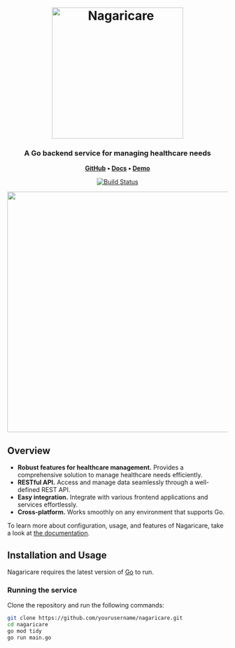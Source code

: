 <h1 align="center">
    <img
        width="300"
        alt="Nagaricare"
        src="https://github.com/user-attachments/assets/3a945a04-ab28-4360-9784-5ff73569c768">
</h1>

<h3 align="center">
    A Go backend service for managing healthcare needs
</h3>

<p align="center">
    <strong>
        <a href="https://github.com/yourusername/nagaricare">GitHub</a>
        •
        <a href="https://yourwebsite.com/docs">Docs</a>
        •
        <a href="https://yourwebsite.com/demo">Demo</a>
    </strong>
</p>
<p align="center">
    <a href="https://github.com/yourusername/nagaricare/actions"><img
        alt="Build Status"
        src="https://github.com/yourusername/nagaricare/workflows/Build/badge.svg"></a>
</p>

<p align="center">
    <img src="https://via.placeholder.com/550" width="550"> <!-- Placeholder for screenshots -->
</p>

## Overview

- **Robust features for healthcare management.** Provides a comprehensive solution to manage healthcare needs efficiently.
- **RESTful API.** Access and manage data seamlessly through a well-defined REST API.
- **Easy integration.** Integrate with various frontend applications and services effortlessly.
- **Cross-platform.** Works smoothly on any environment that supports Go.

To learn more about configuration, usage, and features of Nagaricare, take a look at [the documentation](https://yourwebsite.com/docs).

## Installation and Usage

Nagaricare requires the latest version of [Go](https://golang.org/dl/) to run. 

### Running the service

Clone the repository and run the following commands:

```sh
git clone https://github.com/yourusername/nagaricare.git
cd nagaricare
go mod tidy
go run main.go
